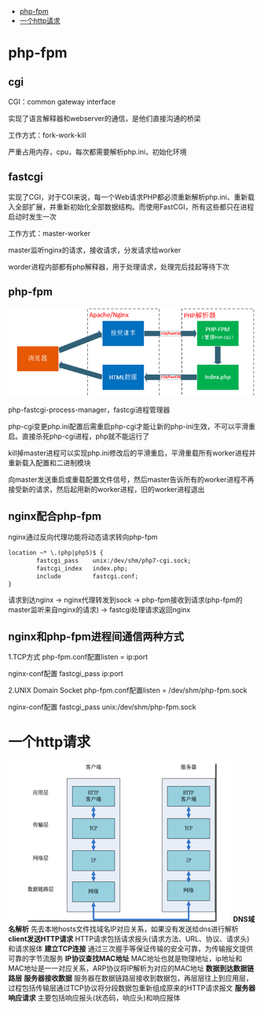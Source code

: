 <!-- GFM-TOC -->
* [php-fpm](#php-fpm)
* [一个http请求](#一个http请求)
<!-- GFM-TOC -->



# php-fpm
## cgi
CGI：common gateway interface

实现了语言解释器和webserver的通信，是他们直接沟通的桥梁

工作方式：fork-work-kill

严重占用内存，cpu，每次都需要解析php.ini，初始化环境
 
## fastcgi
实现了CGI，对于CGI来说，每一个Web请求PHP都必须重新解析php.ini、重新载入全部扩展，并重新初始化全部数据结构。而使用FastCGI，所有这些都只在进程启动时发生一次

工作方式：master-worker

master监听nginx的请求，接收请求，分发请求给worker

worder进程内部都有php解释器，用于处理请求，处理完后挂起等待下次

## php-fpm

![image](https://github.com/Wang520YY/wiki/blob/master/images/php-fpm.png)

php-fastcgi-process-manager，fastcgi进程管理器

php-cgi变更php.ini配置后需重启php-cgi才能让新的php-ini生效，不可以平滑重启。直接杀死php-cgi进程，php就不能运行了

kill掉master进程可以实现php.ini修改后的平滑重启，平滑重载所有worker进程并重新载入配置和二进制模块

向master发送重启或重载配置文件信号，然后master告诉所有的worker进程不再接受新的请求，然后起用新的worker进程，旧的worker进程退出

## nginx配合php-fpm
nginx通过反向代理功能将动态请求转向php-fpm
```
location ~* \.(php|php5)$ {
        fastcgi_pass    unix:/dev/shm/php7-cgi.sock;
        fastcgi_index   index.php;
        include         fastcgi.conf;
}
```
请求到达nginx -> nginx代理转发到sock -> php-fpm接收到请求(php-fpm的master监听来自nginx的请求) -> fastcgi处理请求返回nginx

## nginx和php-fpm进程间通信两种方式
1.TCP方式
php-fpm.conf配置listen = ip:port

nginx-conf配置 fastcgi_pass ip:port

2.UNIX Domain Socket
php-fpm.conf配置listen = /dev/shm/php-fpm.sock

nginx-conf配置 fastcgi_pass unix:/dev/shm/php-fpm.sock

# 一个http请求
![image](https://github.com/Wang520YY/wiki/blob/master/images/http.png)
**DNS域名解析**
先去本地hosts文件找域名IP对应关系，如果没有发送给dns进行解析
**client发送HTTP请求**
HTTP请求包括请求报头(请求方法、URL、协议、请求头)和请求报体
**建立TCP连接**
通过三次握手等保证传输的安全可靠，为传输报文提供可靠的字节流服务
**IP协议查找MAC地址**
MAC地址也就是物理地址，ip地址和MAC地址是一一对应关系，ARP协议将IP解析为对应的MAC地址
**数据到达数据链路层**
**服务器接收数据**
服务器在数据链路层接收到数据包，再层层往上到应用层，过程包括传输层通过TCP协议将分段数据包重新组成原来的HTTP请求报文
**服务器响应请求**
主要包括响应报头(状态码，响应头)和响应报体
